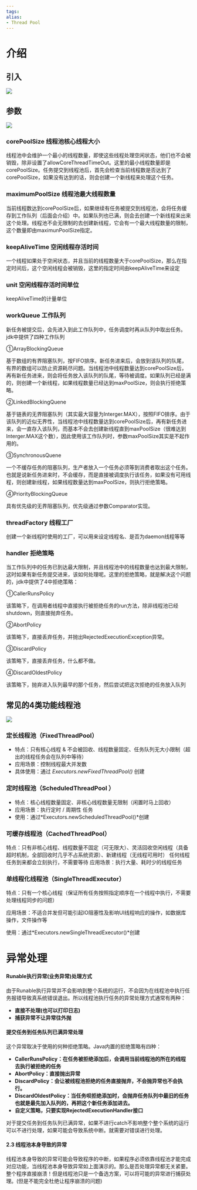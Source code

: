 ```yaml
---
tags: 
alias:
- Thread Pool
---
```

# 介绍
## 引入
![](https://img-blog.csdnimg.cn/img_convert/c5953e632e3869cc6457a7edc3c0abcd.png)
## 参数
![](https://img-blog.csdnimg.cn/20190423104753143.png)
### corePoolSize 线程池核心线程大小

线程池中会维护一个最小的线程数量，即使这些线程处理空闲状态，他们也不会被销毁，除非设置了allowCoreThreadTimeOut。这里的最小线程数量即是corePoolSize。任务提交到线程池后，首先会检查当前线程数是否达到了corePoolSize，如果没有达到的话，则会创建一个新线程来处理这个任务。

### maximumPoolSize 线程池最大线程数量

当前线程数达到corePoolSize后，如果继续有任务被提交到线程池，会将任务缓存到工作队列（后面会介绍）中。如果队列也已满，则会去创建一个新线程来出来这个处理。线程池不会无限制的去创建新线程，它会有一个最大线程数量的限制，这个数量即由maximunPoolSize指定。

### keepAliveTime 空闲线程存活时间

一个线程如果处于空闲状态，并且当前的线程数量大于corePoolSize，那么在指定时间后，这个空闲线程会被销毁，这里的指定时间由keepAliveTime来设定
### unit 空闲线程存活时间单位

keepAliveTime的计量单位

### workQueue 工作队列

新任务被提交后，会先进入到此工作队列中，任务调度时再从队列中取出任务。jdk中提供了四种工作队列

①ArrayBlockingQueue

基于数组的有界阻塞队列，按FIFO排序。新任务进来后，会放到该队列的队尾，有界的数组可以防止资源耗尽问题。当线程池中线程数量达到corePoolSize后，再有新任务进来，则会将任务放入该队列的队尾，等待被调度。如果队列已经是满的，则创建一个新线程，如果线程数量已经达到maxPoolSize，则会执行拒绝策略。

②LinkedBlockingQuene

基于链表的无界阻塞队列（其实最大容量为Interger.MAX），按照FIFO排序。由于该队列的近似无界性，当线程池中线程数量达到corePoolSize后，再有新任务进来，会一直存入该队列，而基本不会去创建新线程直到maxPoolSize（很难达到Interger.MAX这个数），因此使用该工作队列时，参数maxPoolSize其实是不起作用的。

③SynchronousQuene

一个不缓存任务的阻塞队列，生产者放入一个任务必须等到消费者取出这个任务。也就是说新任务进来时，不会缓存，而是直接被调度执行该任务，如果没有可用线程，则创建新线程，如果线程数量达到maxPoolSize，则执行拒绝策略。

④PriorityBlockingQueue

具有优先级的无界阻塞队列，优先级通过参数Comparator实现。

### threadFactory 线程工厂

创建一个新线程时使用的工厂，可以用来设定线程名、是否为daemon线程等等

### handler 拒绝策略

当工作队列中的任务已到达最大限制，并且线程池中的线程数量也达到最大限制，这时如果有新任务提交进来，该如何处理呢。这里的拒绝策略，就是解决这个问题的，jdk中提供了4中拒绝策略：

①CallerRunsPolicy

该策略下，在调用者线程中直接执行被拒绝任务的run方法，除非线程池已经shutdown，则直接抛弃任务。

②AbortPolicy

该策略下，直接丢弃任务，并抛出RejectedExecutionException异常。

③DiscardPolicy

该策略下，直接丢弃任务，什么都不做。

④DiscardOldestPolicy

该策略下，抛弃进入队列最早的那个任务，然后尝试把这次拒绝的任务放入队列

## 常见的4类功能线程池
![](https://img-blog.csdnimg.cn/img_convert/8c39dcc0786d030dce0453cb5967e5bb.png)
### 定长线程池（FixedThreadPool）

-   特点：只有核心线程 & 不会被回收、线程数量固定、任务队列无大小限制（超出的线程任务会在队列中等待）
-   应用场景：控制线程最大并发数
-   具体使用：通过 _Executors.newFixedThreadPool()_ 创建

### 定时线程池（ScheduledThreadPool ）

-   特点：核心线程数量固定、非核心线程数量无限制（闲置时马上回收）
-   应用场景：执行定时 / 周期性 任务
-   使用：通过*Executors.newScheduledThreadPool()*创建

### 可缓存线程池（CachedThreadPool）
特点：只有非核心线程、线程数量不固定（可无限大）、灵活回收空闲线程（具备超时机制，全部回收时几乎不占系统资源）、新建线程（无线程可用时）
任何线程任务到来都会立刻执行，不需要等待
应用场景：执行大量、耗时少的线程任务

### 单线程化线程池（SingleThreadExecutor）
特点：只有一个核心线程（保证所有任务按照指定顺序在一个线程中执行，不需要处理线程同步的问题）

应用场景：不适合并发但可能引起IO阻塞性及影响UI线程响应的操作，如数据库操作，文件操作等

使用：通过*Executors.newSingleThreadExecutor()*创建

# 异常处理
#### Runable执行异常(业务异常)处理方式

由于Runable执行异常并不会影响到整个系统的运行，不会因为在线程池中执行任务报错导致真系统错误退出。所以线程池执行任务的异常处理方式通常有两种：

-   **直接不处理(也可以打印日志)**
-   **捕获异常不让异常往外抛**

#### 提交任务到任务队列已满异常处理

这个异常取决于使用的何种拒绝策略。Java内置的拒绝策略有四种：

-   **CallerRunsPolicy：在任务被拒绝添加后，会调用当前线程池的所在的线程去执行被拒绝的任务**
-   **AbortPolicy：直接抛出异常**
-   **DiscardPolicy：会让被线程池拒绝的任务直接抛弃，不会抛异常也不会执行。**
-   **DiscardOldestPolicy：当任务呗拒绝添加时，会抛弃任务队列中最旧的任务也就是最先加入队列的，再把这个新任务添加进去。**
-   **自定义策略，只要实现RejectedExecutionHandler接口**

对于提交任务到任务队列已满异常，如果不进行catch不影响整个整个系统的运行可以不进行处理，如果可能会导致系统中断。就需要对错误进行处理。

#### 2.3 线程池本身导致的异常

线程池本身导致的异常可能会导致程序的中断，如果程序必须依靠线程池才能完成对应功能，当线程池本身导致异常如上面演示的。那么是否处理异常都无关紧要。整个程序直接崩溃！但是线程池只是一个备选方案，可以将可能的异常进行捕获处理。(但是不能完全杜绝让程序崩溃的问题)

  





